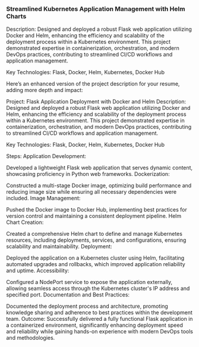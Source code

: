 ### Streamlined Kubernetes Application Management with Helm Charts

Description: Designed and deployed a robust Flask web application utilizing Docker and Helm, enhancing the efficiency and scalability of the deployment process within a Kubernetes environment. This project demonstrated expertise in containerization, orchestration, and modern DevOps practices, contributing to streamlined CI/CD workflows and application management.

Key Technologies: Flask, Docker, Helm, Kubernetes, Docker Hub



Here’s an enhanced version of the project description for your resume, adding more depth and impact:

Project: Flask Application Deployment with Docker and Helm
Description: Designed and deployed a robust Flask web application utilizing Docker and Helm, enhancing the efficiency and scalability of the deployment process within a Kubernetes environment. This project demonstrated expertise in containerization, orchestration, and modern DevOps practices, contributing to streamlined CI/CD workflows and application management.

Key Technologies: Flask, Docker, Helm, Kubernetes, Docker Hub

Steps:
Application Development:

Developed a lightweight Flask web application that serves dynamic content, showcasing proficiency in Python web frameworks.
Dockerization:

Constructed a multi-stage Docker image, optimizing build performance and reducing image size while ensuring all necessary dependencies were included.
Image Management:

Pushed the Docker image to Docker Hub, implementing best practices for version control and maintaining a consistent deployment pipeline.
Helm Chart Creation:

Created a comprehensive Helm chart to define and manage Kubernetes resources, including deployments, services, and configurations, ensuring scalability and maintainability.
Deployment:

Deployed the application on a Kubernetes cluster using Helm, facilitating automated upgrades and rollbacks, which improved application reliability and uptime.
Accessibility:

Configured a NodePort service to expose the application externally, allowing seamless access through the Kubernetes cluster's IP address and specified port.
Documentation and Best Practices:

Documented the deployment process and architecture, promoting knowledge sharing and adherence to best practices within the development team.
Outcome: Successfully delivered a fully functional Flask application in a containerized environment, significantly enhancing deployment speed and reliability while gaining hands-on experience with modern DevOps tools and methodologies.

